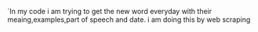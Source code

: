 `In my code i am trying to get the new word everyday with their meaing,examples,part of speech and date.
i am doing this by web scraping

